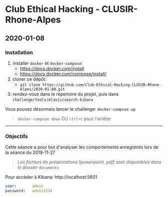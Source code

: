 # Club Ethical Hacking - CLUSIR-Rhone-Alpes

## 2020-01-08

### Installation

1. installer `docker` et `docker-compose`:
    - https://docs.docker.com/install
    - https://docs.docker.com/compose/install/
2. cloner ce dépôt:
    - `git clone https://github.com/Club-Ethical-Hacking-CLUSIR-Rhone-Alpes/2020-01-08.git`
3. rendez-vous dans le répertoire du projet, puis dans `challenge/tools/elasticsearch-kibana`

Vous pouvez désormais lancer le challenge: `docker-compose up`

> `docker-compose down` OU `ctrl+c` pour l'arrêter

---

### Objectifs

Cette séance a pour but d'analyser les comportements enregistrés lors de la séance du 2019-11-27

> *Les fichiers de présentations (powerpoint, pdf) sont disponibles dans le dossier `documents`*

Pour accèder à Kibana: http://localhost:5601

```yml
user:       admin
password:   admin1234
```

